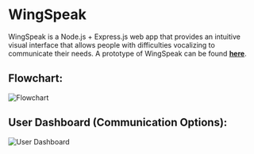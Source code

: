 # WingSpeak
WingSpeak is a Node.js + Express.js web app that provides an intuitive visual interface that allows people with difficulties vocalizing to communicate their needs.  A prototype of WingSpeak can be found **[here](https://wingspeak.zhuasmcs.repl.co/)**.

## Flowchart:
![Flowchart](https://user-images.githubusercontent.com/102745665/210868387-0b1ef585-95ee-41af-822f-ea102545c6fa.png)

## User Dashboard (Communication Options):
![User Dashboard](https://user-images.githubusercontent.com/102745665/210693978-5bd220cb-a5b5-41cd-99f9-46bb919572bd.png)
